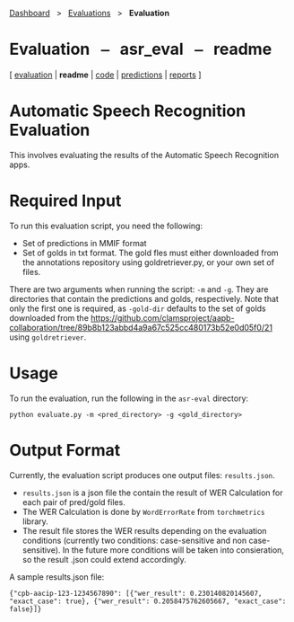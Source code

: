 [Dashboard](../../index.md)  &nbsp; > &nbsp; [Evaluations](../index.md)  &nbsp; > &nbsp; ****Evaluation**** 
# Evaluation &nbsp; ⎯ &nbsp; asr_eval &nbsp; ⎯ &nbsp; readme

\[ [evaluation](index.md) | **readme** | [code](code.md) | [predictions](predictions/index.md) | [reports](reports/index.md) \]

# Automatic Speech Recognition Evaluation
This involves evaluating the results of the Automatic Speech Recognition apps.

# Required Input
To run this evaluation script, you need the following:

* Set of predictions in MMIF format
* Set of golds in txt format. The gold fles must either downloaded from the annotations repository
using goldretriever.py, or your own set of files. 

There are two arguments when running the script: `-m` and `-g`.
They are directories that contain the predictions and golds, respectively. 
Note that only the first one is required, as `-gold-dir` defaults to the set of golds downloaded 
from the https://github.com/clamsproject/aapb-collaboration/tree/89b8b123abbd4a9a67c525cc480173b52e0d05f0/21 using `goldretriever`.

# Usage
To run the evaluation, run the following in the `asr-eval` directory:
```
python evaluate.py -m <pred_directory> -g <gold_directory>
```

# Output Format
Currently, the evaluation script produces one output files: `results.json`.
* `results.json` is a json file the contain the result of WER Calculation for each pair of pred/gold files.
* The WER Calculation is done by `WordErrorRate` from `torchmetrics` library.
* The result file stores the WER results depending on the evaluation conditions (currently two conditions: case-sensitive and non case-sensitive). In the future more conditions will be taken into consieration, so the result .json could extend accordingly.

A sample results.json file:
```
{"cpb-aacip-123-1234567890": [{"wer_result": 0.230140820145607, "exact_case": true}, {"wer_result": 0.2058475762605667, "exact_case": false}]}
```
